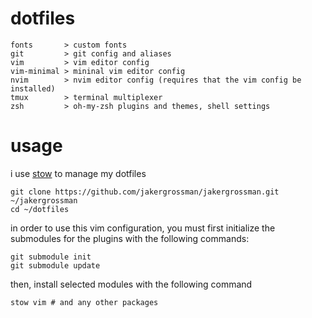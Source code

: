 # dotfiles
```
fonts       > custom fonts
git         > git config and aliases
vim         > vim editor config
vim-minimal > mininal vim editor config
nvim        > nvim editor config (requires that the vim config be installed)
tmux        > terminal multiplexer
zsh         > oh-my-zsh plugins and themes, shell settings
```

# usage
i use [stow](https://www.gnu.org/software/stow/) to manage my dotfiles

```
git clone https://github.com/jakergrossman/jakergrossman.git ~/jakergrossman
cd ~/dotfiles
```

in order to use this vim configuration, you must first initialize the submodules for the plugins
with the following commands:

```
git submodule init
git submodule update
```

then, install selected modules with the following command

```
stow vim # and any other packages
```
